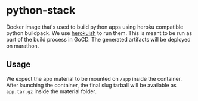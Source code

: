 # python-stack

Docker image that's used to build python apps using heroku compatible python buildpack. We use [herokuish](https://github.com/gliderlabs/herokuish) to run them. This is meant to be run as part of the build process in GoCD. The generated artifacts will be deployed on marathon.

## Usage
We expect the app material to be mounted on `/app` inside the container. After launching the container, the final slug tarball will be available as `app.tar.gz` inside the material folder.

